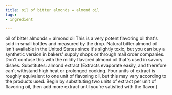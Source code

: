 ```yaml
---
title: oil of bitter almonds = almond oil
tags:
- ingredient

---
```

oil of bitter almonds = almond oil This is a very potent flavoring oil that's sold in small bottles and measured by the drop. Natural bitter almond oil isn't available in the United States since it's slightly toxic, but you can buy a synthetic version in bakers' supply shops or through mail order companies. Don't confuse this with the mildly flavored almond oil that's used in savory dishes. Substitutes: almond extract (Extracts evaporate easily, and therefore can't withstand high heat or prolonged cooking. Four units of extract is roughly equivalent to one unit of flavoring oil, but this may vary according to the products used. Begin by substituting two units of extract per unit of flavoring oil, then add more extract until you're satisfied with the flavor.)
